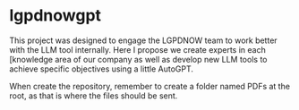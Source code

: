 # lgpdnowgpt
This project was designed to engage the LGPDNOW team to work better with the LLM tool internally.  Here I propose we create experts in each [knowledge area of our company as well as develop new LLM tools to achieve specific objectives using a little AutoGPT.

When create the repository, remember to create a folder named PDFs at the root, as that is where the files should be sent.
